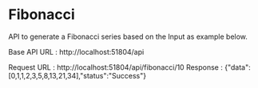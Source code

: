 # Fibonacci

API to generate a Fibonacci series based on the Input as example below.

Base API URL : http://localhost:51804/api

Request URL : http://localhost:51804/api/fibonacci/10
Response : {"data":[0,1,1,2,3,5,8,13,21,34],"status":"Success"}
